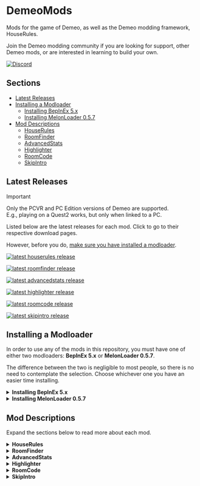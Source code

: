 # DemeoMods

Mods for the game of Demeo, as well as the Demeo modding framework, HouseRules.

Join the Demeo modding community if you are looking for support, other Demeo mods, or are interested in learning to build your own.

[![Discord](https://img.shields.io/discord/841011788195823626?logo=discord&logoColor=fff&style=for-the-badge)](https://discord.gg/4BNSwmr784)

## Sections

- [Latest Releases](#latest-releases)
- [Installing a Modloader](#installing-a-modloader)
  - [Installing BepInEx 5.x](#installing-a-modloader)
  - [Installing MelonLoader 0.5.7](#installing-a-modloader)
- [Mod Descriptions](#mod-descriptions)
  - [HouseRules](#mod-descriptions)
  - [RoomFinder](#mod-descriptions)
  - [AdvancedStats](#mod-descriptions)
  - [Highlighter](#mod-descriptions)
  - [RoomCode](#mod-descriptions)
  - [SkipIntro](#mod-descriptions)

## Latest Releases

> [!IMPORTANT]
> Only the PCVR and PC Edition versions of Demeo are supported.  
> E.g., playing on a Quest2 works, but only when linked to a PC.

Listed below are the latest releases for each mod.  Click to go to their respective download pages.

However, before you do, [make sure you have installed a modloader](#installing-a-modloader).

[<img alt="latest houserules release" src="https://img.shields.io/github/v/release/orendain/demeomods?filter=*houserules*&style=for-the-badge&label=houserules" />](https://github.com/orendain/DemeoMods/releases?q=houserules)

[<img alt="latest roomfinder release" src="https://img.shields.io/github/v/release/orendain/demeomods?filter=*roomfinder*&style=for-the-badge&label=roomfinder" />](https://github.com/orendain/DemeoMods/releases?q=roomfinder)

[<img alt="latest advancedstats release" src="https://img.shields.io/github/v/release/orendain/demeomods?filter=*advancedstats*&style=for-the-badge&label=advancedstats" />](https://github.com/orendain/DemeoMods/releases?q=advancedstats)

[<img alt="latest highlighter release" src="https://img.shields.io/github/v/release/orendain/demeomods?filter=*highlighter*&style=for-the-badge&label=highlighter" />](https://github.com/orendain/DemeoMods/releases?q=highlighter)

[<img alt="latest roomcode release" src="https://img.shields.io/github/v/release/orendain/demeomods?filter=*roomcode*&style=for-the-badge&label=roomcode" />](https://github.com/orendain/DemeoMods/releases?q=roomcode)

[<img alt="latest skipintro release" src="https://img.shields.io/github/v/release/orendain/demeomods?filter=*skipintro*&style=for-the-badge&label=skipintro" />](https://github.com/orendain/DemeoMods/releases?q=skipintro)

## Installing a Modloader

In order to use any of the mods in this repository, you must have one of either two modloaders:  **BepInEx 5.x** or **MelonLoader 0.5.7**.

The difference between the two is negligible to most people, so there is no need to contemplate the selection.  Choose whichever one you have an easier time installing.

<details>
<summary><b>Installing BepInEx 5.x</b></summary><p></p>

Follow [these installation instructions](https://docs.bepinex.dev/articles/user_guide/installation/index.html#installing-bepinex-1) to install BepInEx `5.x`.
- Make sure you install one of the `5.x` versions and _not_ a `6.x` version.
- Step `3.` in the instructions above show how to check for generated files to confirm that BepInEx was successfully installed.  **Make sure to check.**
- In order for BepInEx to work, you **MUST** make some tweaks to `BepInEx/config/BepInEx.cfg`.  Replace the default `BepInEx.cfg` file with this Demeo-compatible `BepInEx.cfg` file.

When correctly installed, the final layout of your Demeo game directory should look like the following:

```
<Demeo Game Directory>/
├── BepInEx/
│   ├── cache/
│   ├── config/
│   │  └── BepInEx.cfg
│   ├── core/
│   ├── LogOutput.log
│   ├── patchers/
│   ├── plugins/
│   └── scripts/
├── demeo_Data/
├── Demeo.exe
├── doorstop_config.ini
├── MonoBleedingEdge/
├── UnityCrashHandler64.exe
├── UnityPlayer.dll
└── winhttp.dll
```
</details>

<details>
<summary><b>Installing MelonLoader 0.5.7</b></summary><p></p>

Follow [these installation instructions](https://melonwiki.xyz/#/?id=automated-installation) to install MelonLoader `0.5.7`.
- Make sure to install version `0.5.7` specifically and _not_ a `0.6.x` version.

When correctly installed, the final layout of your Demeo game directory should look like the following:

```
<Demeo Game Directory>/
├── demeo_Data/
├── Demeo.exe
├── MelonLoader/
├── Mods/
├── MonoBleedingEdge/
├── Plugins/
├── UnityCrashHandler64.exe
├── UnityPlayer.dll
├── UserData/
├── UserLibs/
└── version.dll
```
</details>

## Mod Descriptions

Expand the sections below to read more about each mod.

<details>
<summary><b>HouseRules</b></summary><p></p>

![HouseRules Logo](docs/images/house-rules-logo2.png)  

Set your own challenges and be the Dungeon Master of your own game. Make your own rules and challenge your friends.

HouseRules allows players to customize many settings, values and toggles used within the Demeo code.

![HouseRules Screenshot](docs/images/houserules_screenshot.jpg)

- Change how many cards you can hold
- Adjust HP, AttackDamage, ActionPoints etc on a per-character basis
- Scale gold/mana/chests up/down
- Change starting cards dealt and max-cards allowed
- Add/Adjust AOE effects for abilities
- Remove/add casting cost for cards
- Beat-the-clock game timer modes
- Specify cards distributed to players
- Change immunities for any piece
- Prevent enemies respawing
- Keep the exit locked until all of the enemies are dead
- ... and much more.

This framework allows the definition of modular gameplay modifications (or "rules") and the ability to group them to create custom gamemodes (or "rulesets").

Rulesets can be configured as JSON files stored within the game's directory.

As long as the player hosting the game is running this mod, *ALL* Demeo players, whether modded or not, may join the room and experience the modded game.

See the [HouseRules.Core readme](HouseRules.Core/README.md) for information about the HouseRules framework.

See the [HouseRules.Essentials readme](HouseRules.Essentials/README.md) for a list of all predefined rules and rulesets.

Many in the Demeo modding community have created their own custom rulesets using HouseRules.  Join the Demeo Modding discord to explore these and share your own.
</details>

<details>
<summary><b>RoomFinder</b></summary><p></p>

Tired of Demeo's "Quickjoin" endlessly placing you into random games? This mod lists all public rooms, along with their properties, so you can pick which one to join.

![RoomFinder Screenshot](docs/images/roomfinder_screenshot.jpg)
</details>

<details>
<summary><b>AdvancedStats</b></summary><p></p>

Displays extra information about heroes when hovering over their pieces.

![AdvancedStats Screenshot](docs/images/advancedstats_screenshot.jpg)
</details>

<details>
<summary><b>Highlighter</b></summary><p></p>

Provides in-game highlighting/coloring. This includes highlighting all squares that would be in a character's line-of-sight when hovering the piece over a square.

![Highlighter Screenshot](docs/images/highlighter_screenshot.jpg)

</details>

<details>
<summary><b>RoomCode</b></summary><p></p>

Set your own room code, skipping Demeo's random room code generation.  

See the [RoomCode readme](RoomCode/README.md) for more information and configuration options.
</details>

<details>
<summary><b>SkipIntro</b></summary><p></p>

The Elven Necropolis is a very welcoming place... some might say it's too welcoming.

This mod skips the intro loading scene and takes you straight into the main menu.

You will never again need to ![SkipIntro Icon](docs/images/skipintro_icon.jpg)
</details>
